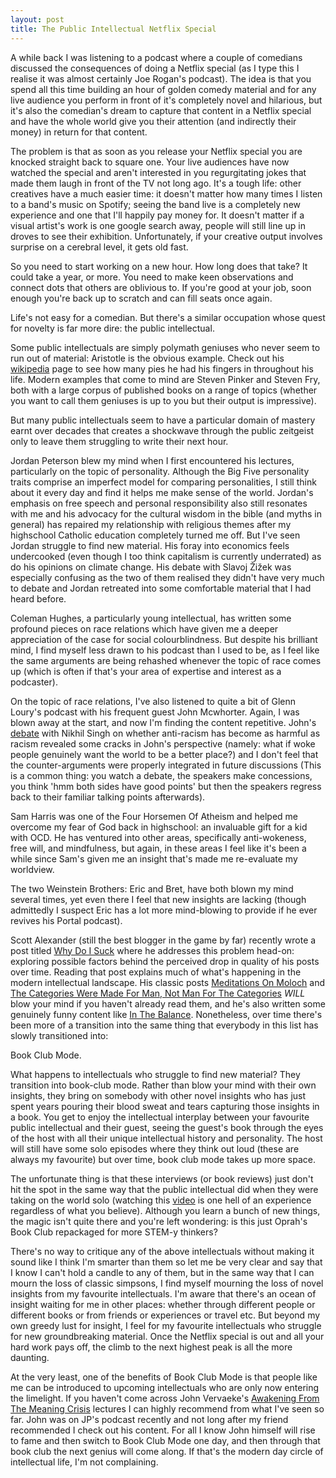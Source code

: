 ```yaml
---
layout: post
title: The Public Intellectual Netflix Special
---
```


A while back I was listening to a podcast where a couple of comedians discussed the consequences of doing a Netflix special (as I type this I realise it was almost certainly Joe Rogan's podcast). The idea is that you spend all this time building an hour of golden comedy material and for any live audience you perform in front of it's completely novel and hilarious, but it's also the comedian's dream to capture that content in a Netflix special and have the whole world give you their attention (and indirectly their money) in return for that content.

The problem is that as soon as you release your Netflix special you are knocked straight back to square one. Your live audiences have now watched the special and aren't interested in you regurgitating jokes that made them laugh in front of the TV not long ago. It's a tough life: other creatives have a much easier time: it doesn't matter how many times I listen to a band's music on Spotify; seeing the band live is a completely new experience and one that I'll happily pay money for. It doesn't matter if a visual artist's work is one google search away, people will still line up in droves to see their exhibition. Unfortunately, if your creative output involves surprise on a cerebral level, it gets old fast.

So you need to start working on a new hour. How long does that take? It could take a year, or more. You need to make keen observations and connect dots that others are oblivious to. If you're good at your job, soon enough you're back up to scratch and can fill seats once again.

Life's not easy for a comedian. But there's a similar occupation whose quest for novelty is far more dire: the public intellectual.

Some public intellectuals are simply polymath geniuses who never seem to run out of material: Aristotle is the obvious example. Check out his [wikipedia](https://en.wikipedia.org/wiki/Aristotle) page to see how many pies he had his fingers in throughout his life. Modern examples that come to mind are Steven Pinker and Steven Fry, both with a large corpus of published books on a range of topics (whether you want to call them geniuses is up to you but their output is impressive).

But many public intellectuals seem to have a particular domain of mastery earnt over decades that creates a shockwave through the public zeitgeist only to leave them struggling to write their next hour.

Jordan Peterson blew my mind when I first encountered his lectures, particularly on the topic of personality. Although the Big Five personality traits comprise an imperfect model for comparing personalities, I still think about it every day and find it helps me make sense of the world. Jordan's emphasis on free speech and personal responsibility also still resonates with me and his advocacy for the cultural wisdom in the bible (and myths in general) has repaired my relationship with religious themes after my highschool Catholic education completely turned me off. But I've seen Jordan struggle to find new material. His foray into economics feels undercooked (even though I too think capitalism is currently underrated) as do his opinions on climate change. His debate with Slavoj Žižek was especially confusing as the two of them realised they didn't have very much to debate and Jordan retreated into some comfortable material that I had heard before.

Coleman Hughes, a particularly young intellectual, has written some profound pieces on race relations which have given me a deeper appreciation of the case for social colourblindness. But despite his brilliant mind, I find myself less drawn to his podcast than I used to be, as I feel like the same arguments are being rehashed whenever the topic of race comes up (which is often if that's your area of expertise and interest as a podcaster).

On the topic of race relations, I've also listened to quite a bit of Glenn Loury's podcast with his frequent guest John Mcwhorter. Again, I was blown away at the start, and now I'm finding the content repetitive. John's [debate](https://www.youtube.com/watch?v=mzPKk19t3Kw&ab_channel=ReasonTV) with Nikhil Singh on whether anti-racism has become as harmful as racism revealed some cracks in John's perspective (namely: what if woke people genuinely want the world to be a better place?) and I don't feel that the counter-arguments were properly integrated in future discussions (This is a common thing: you watch a debate, the speakers make concessions, you think 'hmm both sides have good points' but then the speakers regress back to their familiar talking points afterwards).

Sam Harris was one of the Four Horsemen Of Atheism and helped me overcome my fear of God back in highschool: an invaluable gift for a kid with OCD. He has ventured into other areas, specifically anti-wokeness, free will, and mindfulness, but again, in these areas I feel like it's been a while since Sam's given me an insight that's made me re-evaluate my worldview.

The two Weinstein Brothers: Eric and Bret, have both blown my mind several times, yet even there I feel that new insights are lacking (though admittedly I suspect Eric has a lot more mind-blowing to provide if he ever revives his Portal podcast).

Scott Alexander (still the best blogger in the game by far) recently wrote a post titled [Why Do I Suck](https://astralcodexten.substack.com/p/why-do-i-suck?utm_source=url) where he addresses this problem head-on: exploring possible factors behind the perceived drop in quality of his posts over time. Reading that post explains much of what's happening in the modern intellectual landscape. His classic posts [Meditations On Moloch](https://slatestarcodex.com/2014/07/30/meditations-on-moloch/) and [The Categories Were Made For Man, Not Man For The Categories](https://slatestarcodex.com/2014/11/21/the-categories-were-made-for-man-not-man-for-the-categories/) _WILL_ blow your mind if you haven't already read them, and he's also written some genuinely funny content like [In The Balance](https://slatestarcodex.com/2018/09/12/in-the-balance/). Nonetheless, over time there's been more of a transition into the same thing that everybody in this list has slowly transitioned into:

Book Club Mode.

What happens to intellectuals who struggle to find new material? They transition into book-club mode. Rather than blow your mind with their own insights, they bring on somebody with other novel insights who has just spent years pouring their blood sweat and tears capturing those insights in a book. You get to enjoy the intellectual interplay between your favourite public intellectual and their guest, seeing the guest's book through the eyes of the host with all their unique intellectual history and personality. The host will still have some solo episodes where they think out loud (these are always my favourite) but over time, book club mode takes up more space.

The unfortunate thing is that these interviews (or book reviews) just don't hit the spot in the same way that the public intellectual did when they were taking on the world solo (watching this [video](https://www.youtube.com/watch?v=HAlPjMiaKdw&ab_channel=genuiNEWitty) is one hell of an experience regardless of what you believe). Although you learn a bunch of new things, the magic isn't quite there and you're left wondering: is this just Oprah's Book Club repackaged for more STEM-y thinkers?

There's no way to critique any of the above intellectuals without making it sound like I think I'm smarter than them so let me be very clear and say that I know I can't hold a candle to any of them, but in the same way that I can mourn the loss of classic simpsons, I find myself mourning the loss of novel insights from my favourite intellectuals. I'm aware that there's an ocean of insight waiting for me in other places: whether through different people or different books or from friends or experiences or travel etc. But beyond my own greedy lust for insight, I feel for my favourite intellectuals who struggle for new groundbreaking material. Once the Netflix special is out and all your hard work pays off, the climb to the next highest peak is all the more daunting.

At the very least, one of the benefits of Book Club Mode is that people like me can be introduced to upcoming intellectuals who are only now entering the limelight. If you haven't come across John Vervaeke's [Awakening From The Meaning Crisis](https://www.youtube.com/watch?v=54l8_ewcOlY&ab_channel=JohnVervaeke) lectures I can highly recommend from what I've seen so far. John was on JP's podcast recently and not long after my friend recommended I check out his content. For all I know John himself will rise to fame and then switch to Book Club Mode one day, and then through that book club the next genius will come along. If that's the modern day circle of intellectual life, I'm not complaining.
